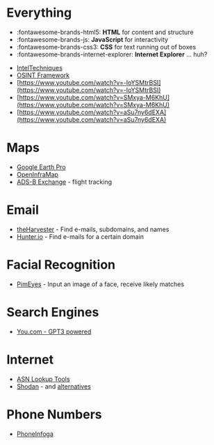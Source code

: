 # Everything  
<div class="grid cards" markdown>

- :fontawesome-brands-html5: __HTML__ for content and structure
- :fontawesome-brands-js: __JavaScript__ for interactivity
- :fontawesome-brands-css3: __CSS__ for text running out of boxes
- :fontawesome-brands-internet-explorer: __Internet Explorer__ ... huh?

</div>

-   [IntelTechniques](https://inteltechniques.com/tools/)
-   [OSINT Framework](https://osintframework.com/)
-   [https://www.youtube.com/watch?v=-IoYSMtrBSI](https://www.youtube.com/watch?v=-IoYSMtrBSI)
-   [https://www.youtube.com/watch?v=SMxya-M6KhU](https://www.youtube.com/watch?v=SMxya-M6KhU)
-   [https://www.youtube.com/watch?v=aSu7ny6dEXA](https://www.youtube.com/watch?v=aSu7ny6dEXA)

# Maps

-   [Google Earth Pro](https://www.google.com/earth/versions/#download-pro)
-   [OpenInfraMap](https://openinframap.org/#2/26/12)
-   [ADS-B Exchange](https://globe.adsbexchange.com/) - flight tracking

# Email

-   [theHarvester](https://github.com/laramies/theHarvester) - Find e-mails, subdomains, and names
-   [Hunter.io](https://hunter.io) - Find e-mails for a certain domain

# Facial Recognition

-   [PimEyes](https://pimeyes.com/en) - Input an image of a face, receive likely matches

# Search Engines  

-   [You.com - GPT3 powered](https://you.com)

# Internet

-   [ASN Lookup Tools](https://securitytrails.com/blog/asn-lookup)
-   [Shodan](https://www.shodan.io/) - and [alternatives](https://alternativeto.net/software/shodan/?license=free)

# Phone Numbers
- [PhoneInfoga](https://github.com/sundowndev/phoneinfoga)